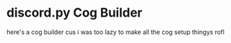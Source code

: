 # discord.py Cog Builder 

here's a cog builder cus i was too lazy to make all the cog setup thingys rofl
